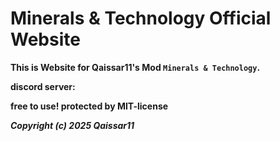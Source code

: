 # Minerals & Technology Official Website

__This is Website for Qaissar11's Mod ```Minerals & Technology```.__

__discord server: []()__

__free to use! protected by MIT-license__

___Copyright (c) 2025 Qaissar11___